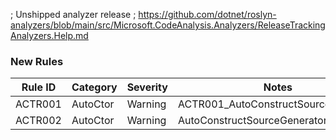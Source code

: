 ﻿; Unshipped analyzer release
; https://github.com/dotnet/roslyn-analyzers/blob/main/src/Microsoft.CodeAnalysis.Analyzers/ReleaseTrackingAnalyzers.Help.md

### New Rules

Rule ID | Category | Severity | Notes
--------|----------|----------|-------
ACTR001 | AutoCtor | Warning  | ACTR001_AutoConstructSourceGenerator
ACTR002 | AutoCtor | Warning  | AutoConstructSourceGenerator
